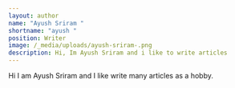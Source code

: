 ```yaml
---
layout: author
name: "Ayush Sriram "
shortname: "ayush "
position: Writer
image: /_media/uploads/ayush-sriram-.png
description: Hi, Im Ayush Sriram and i like to write articles
---
```

Hi I am Ayush Sriram and I like write many articles as a hobby.
